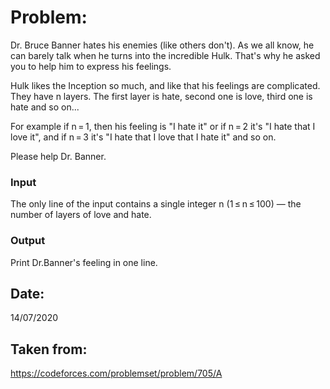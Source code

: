 # Problem:
Dr. Bruce Banner hates his enemies (like others don't). As we all know, he can barely talk when he turns into the incredible Hulk. That's why he asked you to help him to express his feelings.

Hulk likes the Inception so much, and like that his feelings are complicated. They have n layers. The first layer is hate, second one is love, third one is hate and so on...

For example if n = 1, then his feeling is "I hate it" or if n = 2 it's "I hate that I love it", and if n = 3 it's "I hate that I love that I hate it" and so on.

Please help Dr. Banner.

### Input
The only line of the input contains a single integer n (1 ≤ n ≤ 100) — the number of layers of love and hate.

### Output
Print Dr.Banner's feeling in one line.

## Date:
14/07/2020

## Taken from:
https://codeforces.com/problemset/problem/705/A